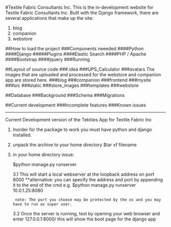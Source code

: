 #Textile Fabric Consultants Inc.
This is the in-development website for Textile Fabric Consultants Inc. Built with the Django framework, there are several applications that make up the site:
1. blog
2. companion
3. webstore

##How to load the project
###Components neeeded
####Python
####Django
#####Plugins
####Elastic Search
####PHP / Apache
####Bootstrap
####jquery
###Running

##Layout of source code
###.idea
###UPS_Calculator
###avatars
The images that are uploaded and processed for the webstore and companion app are stored here.
###blog
###companion
###frontend
###mysite
###src
###static
###store_images
###templates
###webstore

##Database
###Background
###Schema
###Migrations

##Current development
###Incomplete features
###Known issues

-----
Current Development version of the Tektiles App for Textile Fabric Inc


1. Inorder for the package to work you must have python and django installed.

2. unpack the archive to your home directory
	$tar xf filename 

3. in your home directory issue:

	$python manage.py runserver
	
   3.1 
	This will start a local webserver at the loopback address on port 8000
	**alternative: you can specify the address and port by appending it to the end of the cmd 
	e.g. 
		$python manage.py runserver 10.0.1.25:8080

		note: The port you choose may be protected by the os and you may have to run as super user.

   3.2
	Once the server is running, test by opening your web browser and enter 127.0.0.1:8000/ this will 		show the boot page for the django app
